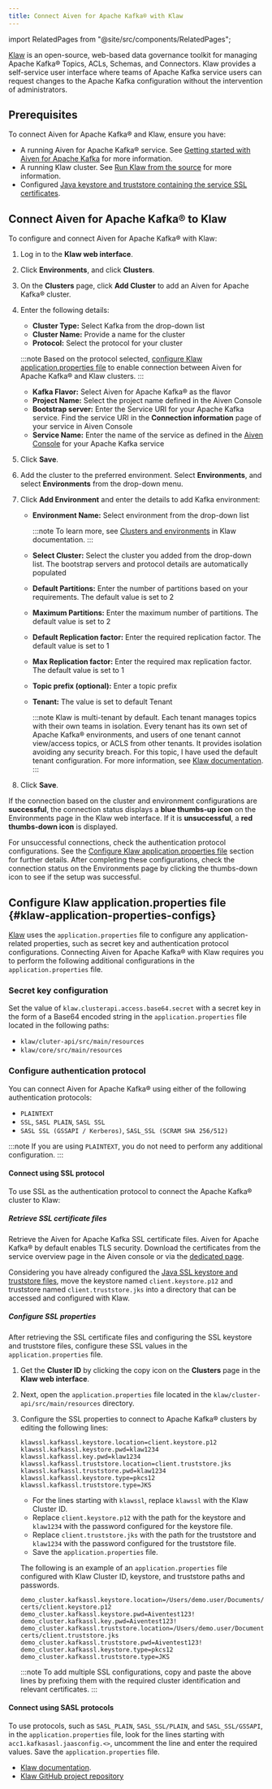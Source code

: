 ```yaml
---
title: Connect Aiven for Apache Kafka® with Klaw
---
```


import RelatedPages from "@site/src/components/RelatedPages";

[Klaw](https://www.klaw-project.io/) is an open-source, web-based data governance toolkit for managing Apache Kafka® Topics, ACLs, Schemas, and Connectors. Klaw provides a self-service user interface where teams of Apache Kafka service users can request changes to the Apache Kafka configuration without the intervention of administrators.

## Prerequisites

To connect Aiven for Apache Kafka® and Klaw, ensure you have:

-   A running Aiven for Apache Kafka® service. See
    [Getting started with Aiven for Apache Kafka](/docs/products/kafka/get-started) for more information.
-   A running Klaw cluster. See [Run Klaw from the
    source](https://www.klaw-project.io/docs/quickstart) for more
    information.
-   Configured
    [Java keystore and truststore containing the service SSL certificates](/docs/products/kafka/howto/keystore-truststore).

## Connect Aiven for Apache Kafka® to Klaw

To configure and connect Aiven for Apache Kafka® with Klaw:

1.  Log in to the **Klaw web interface**.

1.  Click **Environments**, and click **Clusters**.

1.  On the **Clusters** page, click **Add Cluster** to add an Aiven for
    Apache Kafka® cluster.

1.  Enter the following details:

    -   **Cluster Type:** Select Kafka from the drop-down list
    -   **Cluster Name:** Provide a name for the cluster
    -   **Protocol:** Select the protocol for your cluster

    :::note
    Based on the protocol selected,
    [configure Klaw application.properties file](/docs/products/kafka/howto/kafka-klaw#klaw-application-properties-configs) to enable connection between Aiven for Apache Kafka® and
    Klaw clusters.
    :::

    -   **Kafka Flavor:** Select Aiven for Apache Kafka® as the flavor
    -   **Project Name:** Select the project name defined in the Aiven
        Console
    -   **Bootstrap server:** Enter the Service URI for your Apache
        Kafka service. Find the service URI in the **Connection
        information** page of your service in Aiven Console
    -   **Service Name:** Enter the name of the service as defined in
        the [Aiven Console](https://console.aiven.io/) for your Apache
        Kafka service

1.  Click **Save**.

1.  Add the cluster to the preferred environment. Select
    **Environments**, and select **Environments** from the
    drop-down menu.

1.  Click **Add Environment** and enter the details to add Kafka
    environment:

    -   **Environment Name:** Select environment from the drop-down list

        :::note
        To learn more, see [Clusters and
        environments](https://www.klaw-project.io/docs/Concepts/clusters-environments)
        in Klaw documentation.
        :::

    -   **Select Cluster:** Select the cluster you added from the
        drop-down list. The bootstrap servers and protocol details are
        automatically populated

    -   **Default Partitions:** Enter the number of partitions based on
        your requirements. The default value is set to 2

    -   **Maximum Partitions:** Enter the maximum number of partitions.
        The default value is set to 2

    -   **Default Replication factor:** Enter the required replication
        factor. The default value is set to 1

    -   **Max Replication factor:** Enter the required max replication
        factor. The default value is set to 1

    -   **Topic prefix (optional):** Enter a topic prefix

    -   **Tenant:** The value is set to default Tenant

        :::note
        Klaw is multi-tenant by default. Each tenant manages topics with
        their own teams in isolation. Every tenant has its own set of
        Apache Kafka® environments, and users of one tenant cannot
        view/access topics, or ACLS from other tenants. It provides
        isolation avoiding any security breach. For this topic, I have
        used the default tenant configuration. For more information, see
        [Klaw
        documentation](https://www.klaw-project.io/docs/getstarted#configure-the-cluster-to-sync).
        :::

1.  Click **Save**.

If the connection based on the cluster and environment configurations
are **successful**, the connection status displays a **blue thumbs-up
icon** on the Environments page in the Klaw web interface. If it is
**unsuccessful**, a **red thumbs-down icon** is displayed.

For unsuccessful connections, check the authentication protocol
configurations. See the
[Configure Klaw application.properties file](/docs/products/kafka/howto/kafka-klaw#klaw-application-properties-configs) section for further details. After completing these
configurations, check the connection status on the Environments page by
clicking the thumbs-down icon to see if the setup was successful.

## Configure Klaw application.properties file {#klaw-application-properties-configs}

[Klaw](https://www.klaw-project.io/) uses the `application.properties`
file to configure any application-related properties, such as secret key
and authentication protocol configurations. Connecting Aiven for Apache
Kafka® with Klaw requires you to perform the following additional
configurations in the `application.properties` file.

### Secret key configuration

Set the value of `klaw.clusterapi.access.base64.secret` with a secret
key in the form of a Base64 encoded string in the
`application.properties` file located in the following paths:

-   `klaw/cluter-api/src/main/resources`
-   `klaw/core/src/main/resources`

### Configure authentication protocol

You can connect Aiven for Apache Kafka® using either of the following
authentication protocols:

-   `PLAINTEXT`
-   `SSL`, `SASL PLAIN`, `SASL SSL`
-   `SASL SSL (GSSAPI / Kerberos)`, `SASL_SSL (SCRAM SHA 256/512)`

:::note
If you are using `PLAINTEXT`, you do not need to perform any additional
configuration.
:::

#### Connect using SSL protocol

To use SSL as the authentication protocol to connect the Apache Kafka®
cluster to Klaw:

##### Retrieve SSL certificate files

Retrieve the Aiven for Apache Kafka SSL certificate files.
Aiven for Apache Kafka® by default enables TLS security. Download the
certificates from the service overview page in the Aiven console or via
the
[dedicated page](/docs/tools/cli/service/user#avn_service_user_kafka_java_creds).

Considering you have already configured the
[Java SSL keystore and truststore files](/docs/products/kafka/howto/keystore-truststore), move the keystore named `client.keystore.p12` and
truststore named `client.truststore.jks` into a directory that can be
accessed and configured with Klaw.

##### Configure SSL properties

After retrieving the SSL certificate files and configuring the SSL
keystore and truststore files, configure these SSL values in
the `application.properties` file.

1.  Get the **Cluster ID** by clicking the copy icon on the **Clusters**
    page in the **Klaw web interface**.

1.  Next, open the `application.properties` file located in the
    `klaw/cluster-api/src/main/resources` directory.

1.  Configure the SSL properties to connect to Apache Kafka® clusters by
    editing the following lines:

    ```
    klawssl.kafkassl.keystore.location=client.keystore.p12
    klawssl.kafkassl.keystore.pwd=klaw1234
    klawssl.kafkassl.key.pwd=klaw1234
    klawssl.kafkassl.truststore.location=client.truststore.jks
    klawssl.kafkassl.truststore.pwd=klaw1234
    klawssl.kafkassl.keystore.type=pkcs12
    klawssl.kafkassl.truststore.type=JKS
    ```

    -   For the lines starting with `klawssl`, replace `klawssl` with
        the Klaw Cluster ID.
    -   Replace `client.keystore.p12` with the path for the keystore and
        `klaw1234` with the password configured for the keystore file.
    -   Replace `client.truststore.jks` with the path for the truststore
        and `klaw1234` with the password configured for the truststore
        file.
    -   Save the `application.properties` file.

    The following is an example of an `application.properties` file
    configured with Klaw Cluster ID, keystore, and truststore paths and
    passwords.

    ```
    demo_cluster.kafkassl.keystore.location=/Users/demo.user/Documents/Klaw/demo-certs/client.keystore.p12
    demo_cluster.kafkassl.keystore.pwd=Aiventest123!
    demo_cluster.kafkassl.key.pwd=Aiventest123!
    demo_cluster.kafkassl.truststore.location=/Users/demo.user/Documents/Klaw/demo-certs/client.truststore.jks
    demo_cluster.kafkassl.truststore.pwd=Aiventest123!
    demo_cluster.kafkassl.keystore.type=pkcs12
    demo_cluster.kafkassl.truststore.type=JKS
    ```

    :::note
    To add multiple SSL configurations, copy and paste the above lines
    by prefixing them with the required cluster identification and
    relevant certificates.
    :::

#### Connect using SASL protocols

To use protocols, such as `SASL_PLAIN`, `SASL_SSL/PLAIN`, and
`SASL_SSL/GSSAPI`, in the `application.properties` file, look for the
lines starting with `acc1.kafkasasl.jaasconfig.<>`, uncomment the line
and enter the required values. Save the `application.properties` file.

<RelatedPages/>

- [Klaw documentation](https://www.klaw-project.io/docs).
- [Klaw GitHub project repository](https://github.com/aiven/klaw)
